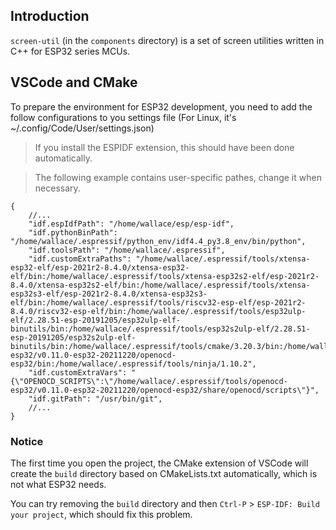## Introduction

`screen-util` (in the `components` directory) is a set of screen utilities written in C++ for ESP32 series MCUs.

## VSCode and CMake

To prepare the environment for ESP32 development, you need to add the follow configurations
to you settings file (For Linux, it's ~/.config/Code/User/settings.json)

> If you install the ESPIDF extension, this should have been done automatically.

> The following example contains user-specific pathes, change it when necessary.

```jsonc
{
    //...
    "idf.espIdfPath": "/home/wallace/esp/esp-idf",
    "idf.pythonBinPath": "/home/wallace/.espressif/python_env/idf4.4_py3.8_env/bin/python",
    "idf.toolsPath": "/home/wallace/.espressif",
    "idf.customExtraPaths": "/home/wallace/.espressif/tools/xtensa-esp32-elf/esp-2021r2-8.4.0/xtensa-esp32-elf/bin:/home/wallace/.espressif/tools/xtensa-esp32s2-elf/esp-2021r2-8.4.0/xtensa-esp32s2-elf/bin:/home/wallace/.espressif/tools/xtensa-esp32s3-elf/esp-2021r2-8.4.0/xtensa-esp32s3-elf/bin:/home/wallace/.espressif/tools/riscv32-esp-elf/esp-2021r2-8.4.0/riscv32-esp-elf/bin:/home/wallace/.espressif/tools/esp32ulp-elf/2.28.51-esp-20191205/esp32ulp-elf-binutils/bin:/home/wallace/.espressif/tools/esp32s2ulp-elf/2.28.51-esp-20191205/esp32s2ulp-elf-binutils/bin:/home/wallace/.espressif/tools/cmake/3.20.3/bin:/home/wallace/.espressif/tools/openocd-esp32/v0.11.0-esp32-20211220/openocd-esp32/bin:/home/wallace/.espressif/tools/ninja/1.10.2",
    "idf.customExtraVars": "{\"OPENOCD_SCRIPTS\":\"/home/wallace/.espressif/tools/openocd-esp32/v0.11.0-esp32-20211220/openocd-esp32/share/openocd/scripts\"}",
    "idf.gitPath": "/usr/bin/git",
    //...
}
```

### Notice

The first time you open the project, the CMake extension of VSCode will create the `build` directory
based on CMakeLists.txt automatically, which is not what ESP32 needs.

You can try removing the `build` directory and then `Ctrl-P` > `ESP-IDF: Build your project`,
which should fix this problem.
